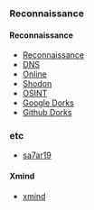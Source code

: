### Reconnaissance

#### Reconnaissance
* <a href="https://github.com/hackone103/WEB-APPLICATION-TESTING/blob/main/main/information%20Gathering/BugBounty-reconn/1.Reconnaissance.md">Reconnaissance</a>
* <a href="https://github.com/hackone103/WEB-APPLICATION-TESTING/blob/main/main/information%20Gathering/BugBounty-reconn/2.Dns%20Reconnaissance.md">DNS</a>
* <a href="https://github.com/hackone103/WEB-APPLICATION-TESTING/blob/main/main/information%20Gathering/BugBounty-reconn/3.OnlineReconnaissance.md">Online</a>
* <a href="https://github.com/hackone103/WEB-APPLICATION-TESTING/blob/main/main/information%20Gathering/BugBounty-reconn/4.ShodonReconnaissance.md">Shodon</a>
* <a href="https://github.com/hackone103/WEB-APPLICATION-TESTING/blob/main/main/information%20Gathering/BugBounty-reconn/5.OSINT.md">OSINT</a>
* <a href="https://github.com/hackone103/WEB-APPLICATION-TESTING/blob/main/main/information%20Gathering/BugBounty-reconn/6.%20GHDB%20(google%20Dork).md">Google Dorks</a>
* <a href="https://github.com/hackone103/WEB-APPLICATION-TESTING/blob/main/main/information%20Gathering/BugBounty-reconn/7.%20GitHub%20Dorks.md">Github Dorks</a>
### etc
* <a href="https://github.com/hackone103/WEB-APPLICATION-TESTING/blob/main/main/information%20Gathering/BugBounty-reconn/etc/sa7ar19.md">sa7ar19</a>

#### Xmind
* <a href="https://xmind.app/m/hKKexj/">xmind</a>